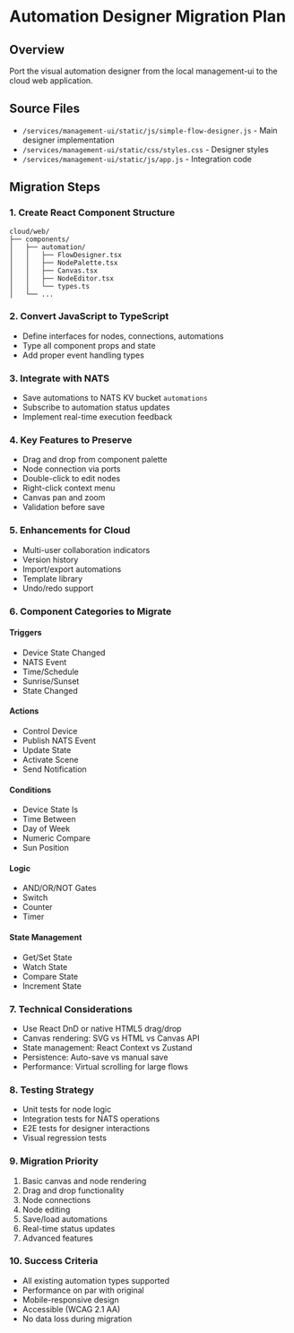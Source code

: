 # Automation Designer Migration Plan

## Overview
Port the visual automation designer from the local management-ui to the cloud web application.

## Source Files
- `/services/management-ui/static/js/simple-flow-designer.js` - Main designer implementation
- `/services/management-ui/static/css/styles.css` - Designer styles
- `/services/management-ui/static/js/app.js` - Integration code

## Migration Steps

### 1. Create React Component Structure
```
cloud/web/
├── components/
│   ├── automation/
│   │   ├── FlowDesigner.tsx
│   │   ├── NodePalette.tsx
│   │   ├── Canvas.tsx
│   │   ├── NodeEditor.tsx
│   │   └── types.ts
│   └── ...
```

### 2. Convert JavaScript to TypeScript
- Define interfaces for nodes, connections, automations
- Type all component props and state
- Add proper event handling types

### 3. Integrate with NATS
- Save automations to NATS KV bucket `automations`
- Subscribe to automation status updates
- Implement real-time execution feedback

### 4. Key Features to Preserve
- Drag and drop from component palette
- Node connection via ports
- Double-click to edit nodes
- Right-click context menu
- Canvas pan and zoom
- Validation before save

### 5. Enhancements for Cloud
- Multi-user collaboration indicators
- Version history
- Import/export automations
- Template library
- Undo/redo support

### 6. Component Categories to Migrate

#### Triggers
- Device State Changed
- NATS Event
- Time/Schedule
- Sunrise/Sunset
- State Changed

#### Actions  
- Control Device
- Publish NATS Event
- Update State
- Activate Scene
- Send Notification

#### Conditions
- Device State Is
- Time Between
- Day of Week
- Numeric Compare
- Sun Position

#### Logic
- AND/OR/NOT Gates
- Switch
- Counter
- Timer

#### State Management
- Get/Set State
- Watch State
- Compare State
- Increment State

### 7. Technical Considerations
- Use React DnD or native HTML5 drag/drop
- Canvas rendering: SVG vs HTML vs Canvas API
- State management: React Context vs Zustand
- Persistence: Auto-save vs manual save
- Performance: Virtual scrolling for large flows

### 8. Testing Strategy
- Unit tests for node logic
- Integration tests for NATS operations
- E2E tests for designer interactions
- Visual regression tests

### 9. Migration Priority
1. Basic canvas and node rendering
2. Drag and drop functionality
3. Node connections
4. Node editing
5. Save/load automations
6. Real-time status updates
7. Advanced features

### 10. Success Criteria
- All existing automation types supported
- Performance on par with original
- Mobile-responsive design
- Accessible (WCAG 2.1 AA)
- No data loss during migration